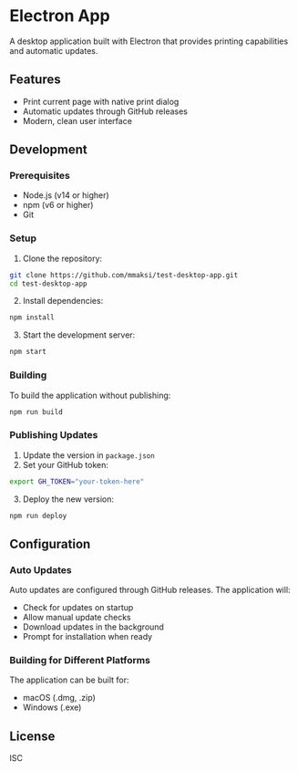 # Electron App

A desktop application built with Electron that provides printing capabilities and automatic updates.

## Features

- Print current page with native print dialog
- Automatic updates through GitHub releases
- Modern, clean user interface

## Development

### Prerequisites

- Node.js (v14 or higher)
- npm (v6 or higher)
- Git

### Setup

1. Clone the repository:
```bash
git clone https://github.com/mmaksi/test-desktop-app.git
cd test-desktop-app
```

2. Install dependencies:
```bash
npm install
```

3. Start the development server:
```bash
npm start
```

### Building

To build the application without publishing:
```bash
npm run build
```

### Publishing Updates

1. Update the version in `package.json`
2. Set your GitHub token:
```bash
export GH_TOKEN="your-token-here"
```
3. Deploy the new version:
```bash
npm run deploy
```

## Configuration

### Auto Updates

Auto updates are configured through GitHub releases. The application will:
- Check for updates on startup
- Allow manual update checks
- Download updates in the background
- Prompt for installation when ready

### Building for Different Platforms

The application can be built for:
- macOS (.dmg, .zip)
- Windows (.exe)

## License

ISC
